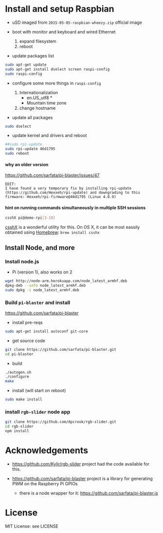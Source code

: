 
# Install and setup Raspbian


- uSD imaged from `2015-05-05-raspbian-wheezy.zip` official image

- boot with monitor and keyboard and wired Ethernet
  1. expand filesystem
  1. reboot

- update packages list
  
```bash
sudo apt-get update
sudo apt-get install dselect screen raspi-config
sudo raspi-config
```

- configure some more things in `raspi-config`
  1. Internationalization
     - en.US_utf8 *
     - Mountain time zone
  1. change hostname

- update all packages

```bash
sudo dselect
```

- update kernel and drivers and reboot

```bash
##sudo rpi-update
sudo rpi-update 46d1795
sudo reboot
```

#### why an older version

https://github.com/sarfata/pi-blaster/issues/47

```
EDIT:
I have found a very temporary fix by installing rpi-update (https://github.com/Hexxeh/rpi-update) and downgrading to this firmware: Hexxeh/rpi-firmware@46d1795 (Linux 4.0.9)
```

#### hint on running commands simultaneously in multiple SSH sessions

```bash
csshX pi@demo-rpi[3-10]
```

[csshX](https://github.com/brockgr/csshx) is a wonderful utility for this.  On OS X, it can be most eassily obtained using [Homebrew](http://brew.sh/):
```brew install csshx```



## Install Node,  and more

### Install node.js

- Pi (version 1), also works on 2

```bash
wget http://node-arm.herokuapp.com/node_latest_armhf.deb
dpkg-deb --info node_latest_armhf.deb
sudo dpkg -i node_latest_armhf.deb
```

<!-- - Pi (version 2)  -->

<!-- ```bash -->
<!-- curl -sL https://deb.nodesource.com/setup_0.12 | sudo bash - -->
<!-- sudo apt-get install -y build-essential python-dev python-rpi.gpio nodejs -->
<!-- ``` -->

### Build `pi-blaster` and install

https://github.com/sarfata/pi-blaster


- install pre-reqs

```bash
sudo apt-get install autoconf git-core
```

- get source code

```bash
git clone https://github.com/sarfata/pi-blaster.git
cd pi-blaster
```


- build

```bash
./autogen.sh
./configure
make
```

- install (will start on reboot)

```bash
sudo make install
```

<!-- - run -->

<!-- ``` -->
<!-- sudo ./pi-blaster -->
<!-- ``` -->


### install `rgb-slider` node app

```bash
git clone https://github.com/dpcrook/rgb-slider.git
cd rgb-slider
npm install
```


# Acknowledgements

- https://github.com/Kylir/rgb-slider project had the code available for this.

- https://github.com/sarfata/pi-blaster project is a library for generating PWM
on the Raspberry Pi GPIOs
  - there is a node wrapper for it: https://github.com/sarfata/pi-blaster.js


# License

MIT License: see LICENSE
